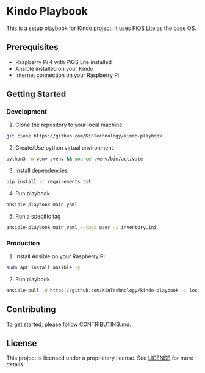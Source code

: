 # Kindo Playbook
This is a setup playbook for Kindo project. It uses [PiOS Lite](https://www.raspberrypi.org/software/operating-systems/) as the base OS.

## Prerequisites
- Raspberry Pi 4 with PiOS Lite installed
- Ansible installed on your Kindo
- Internet connection on your Raspberry Pi

## Getting Started

### Development
1. Clone the repository to your local machine.

```bash
git clone https://github.com/KinTechnology/kindo-playbook
```

2. Create/Use python virtual environment

```bash
python3 -m venv .venv && source .venv/bin/activate
```

3. Install dependencies

```bash
pip install -r requirements.txt
```

4. Run playbook

```bash
ansible-playbook main.yaml
```

5. Run a specific tag

```bash
ansible-playbook main.yaml --tags user -i inventory.ini
```

### Production
1. Install Ansible on your Raspberry Pi

```bash
sudo apt install ansible -y
```

2. Run playbook

```bash
ansible-pull -U https://github.com/KinTechnology/kindo-playbook -i localhost, main.yaml
```

## Contributing
To get started, please follow [CONTRIBUTING.md](CONTRIBUTING.md).

## License
This project is licensed under a proprietary license. See [LICENSE](LICENSE) for more details.